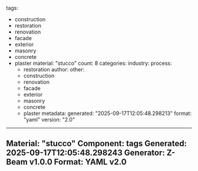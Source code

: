 tags:
  - construction
  - restoration
  - renovation
  - facade
  - exterior
  - masonry
  - concrete
  - plaster
material: "stucco"
count: 8
categories:
  industry:
  process:
    - restoration
  author:
  other:
    - construction
    - renovation
    - facade
    - exterior
    - masonry
    - concrete
    - plaster
metadata:
  generated: "2025-09-17T12:05:48.298213"
  format: "yaml"
  version: "2.0"

---
Material: "stucco"
Component: tags
Generated: 2025-09-17T12:05:48.298243
Generator: Z-Beam v1.0.0
Format: YAML v2.0
---